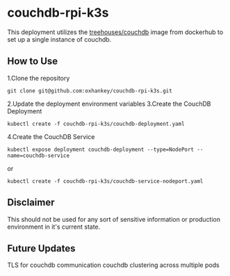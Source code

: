 # couchdb-rpi-k3s

This deployment utilizes the [treehouses/couchdb](https://hub.docker.com/r/treehouses/couchdb) image from dockerhub to set up a single instance of couchdb.

## How to Use

1.Clone the repository 
``` Shell
git clone git@github.com:oxhankey/couchdb-rpi-k3s.git
```
2.Update the deployment environment variables
3.Create the CouchDB Deployment
``` Shell
kubectl create -f couchdb-rpi-k3s/couchdb-deployment.yaml
```
4.Create the CouchDB Service
``` Shell
kubectl expose deployment couchdb-deployment --type=NodePort --name=couchdb-service 
```
or
``` Shell
kubectl create -f couchdb-rpi-k3s/couchdb-service-nodeport.yaml
```

## Disclaimer
This should not be used for any sort of sensitive information or production environment in it's current state. 

## Future Updates
TLS for couchdb communication
couchdb clustering across multiple pods
